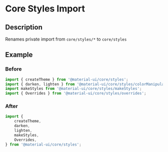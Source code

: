 # Core Styles Import

## Description

Renames private import from `core/styles/*` to `core/styles`

## Example

### Before

```typescript
import { createTheme } from '@material-ui/core/styles';
import { darken, lighten } from '@material-ui/core/styles/colorManipulator';
import makeStyles from '@material-ui/core/styles/makeStyles';
import { Overrides } from '@material-ui/core/styles/overrides';
```

### After

```typescript
import {
	createTheme,
	darken,
	lighten,
	makeStyles,
	Overrides,
} from '@material-ui/core/styles';
```